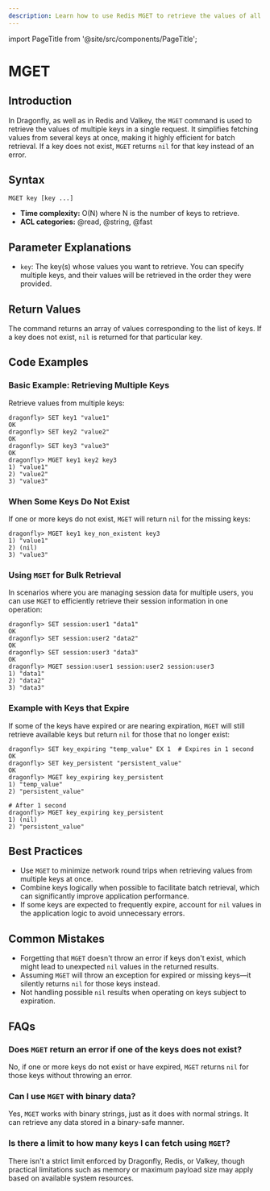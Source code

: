 ```yaml
---
description: Learn how to use Redis MGET to retrieve the values of all specified keys.
---
```


import PageTitle from '@site/src/components/PageTitle';

# MGET

<PageTitle title="Redis MGET Command (Documentation) | Dragonfly" />

## Introduction

In Dragonfly, as well as in Redis and Valkey, the `MGET` command is used to retrieve the values of multiple keys in a single request.
It simplifies fetching values from several keys at once, making it highly efficient for batch retrieval.
If a key does not exist, `MGET` returns `nil` for that key instead of an error.

## Syntax

```shell
MGET key [key ...]
```

- **Time complexity:** O(N) where N is the number of keys to retrieve.
- **ACL categories:** @read, @string, @fast

## Parameter Explanations

- `key`: The key(s) whose values you want to retrieve.
  You can specify multiple keys, and their values will be retrieved in the order they were provided.

## Return Values

The command returns an array of values corresponding to the list of keys.
If a key does not exist, `nil` is returned for that particular key.

## Code Examples

### Basic Example: Retrieving Multiple Keys

Retrieve values from multiple keys:

```shell
dragonfly> SET key1 "value1"
OK
dragonfly> SET key2 "value2"
OK
dragonfly> SET key3 "value3"
OK
dragonfly> MGET key1 key2 key3
1) "value1"
2) "value2"
3) "value3"
```

### When Some Keys Do Not Exist

If one or more keys do not exist, `MGET` will return `nil` for the missing keys:

```shell
dragonfly> MGET key1 key_non_existent key3
1) "value1"
2) (nil)
3) "value3"
```

### Using `MGET` for Bulk Retrieval

In scenarios where you are managing session data for multiple users, you can use `MGET` to efficiently retrieve their session information in one operation:

```shell
dragonfly> SET session:user1 "data1"
OK
dragonfly> SET session:user2 "data2"
OK
dragonfly> SET session:user3 "data3"
OK
dragonfly> MGET session:user1 session:user2 session:user3
1) "data1"
2) "data2"
3) "data3"
```

### Example with Keys that Expire

If some of the keys have expired or are nearing expiration, `MGET` will still retrieve available keys but return `nil` for those that no longer exist:

```shell
dragonfly> SET key_expiring "temp_value" EX 1  # Expires in 1 second
OK
dragonfly> SET key_persistent "persistent_value"
OK
dragonfly> MGET key_expiring key_persistent
1) "temp_value"
2) "persistent_value"

# After 1 second
dragonfly> MGET key_expiring key_persistent
1) (nil)
2) "persistent_value"
```

## Best Practices

- Use `MGET` to minimize network round trips when retrieving values from multiple keys at once.
- Combine keys logically when possible to facilitate batch retrieval, which can significantly improve application performance.
- If some keys are expected to frequently expire, account for `nil` values in the application logic to avoid unnecessary errors.

## Common Mistakes

- Forgetting that `MGET` doesn't throw an error if keys don't exist, which might lead to unexpected `nil` values in the returned results.
- Assuming `MGET` will throw an exception for expired or missing keys—it silently returns `nil` for those keys instead.
- Not handling possible `nil` results when operating on keys subject to expiration.

## FAQs

### Does `MGET` return an error if one of the keys does not exist?

No, if one or more keys do not exist or have expired, `MGET` returns `nil` for those keys without throwing an error.

### Can I use `MGET` with binary data?

Yes, `MGET` works with binary strings, just as it does with normal strings.
It can retrieve any data stored in a binary-safe manner.

### Is there a limit to how many keys I can fetch using `MGET`?

There isn't a strict limit enforced by Dragonfly, Redis, or Valkey, though practical limitations such as memory or maximum payload size may apply based on available system resources.
